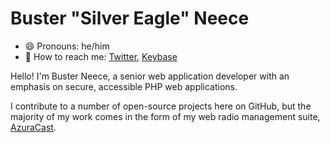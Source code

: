 # Buster "Silver Eagle" Neece

- 😄 Pronouns: he/him
- 💬 How to reach me: [Twitter](https://twitter.com/slvreagle23), [Keybase](https://keybase.io/slvreagle23)

Hello! I'm Buster Neece, a senior web application developer with an emphasis on secure, accessible PHP web applications.

I contribute to a number of open-source projects here on GitHub, but the majority of my work comes in the form of my web radio management suite, [AzuraCast](https://github.com/azuracast/azuracast).

